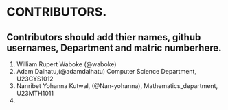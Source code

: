 # CONTRIBUTORS.
## Contributors should add thier names, github usernames, Department and matric numberhere.
<ol>
<li>William Rupert Waboke (@waboke)
<li>Adam Dalhatu,(@adamdalhatu) Computer Science Department, U23CYS1012</li>
<li>Nanribet Yohanna Kutwal, (@Nan-yohanna), Mathematics_department, U23MTH1011</li>
<li></li>
</ol>
